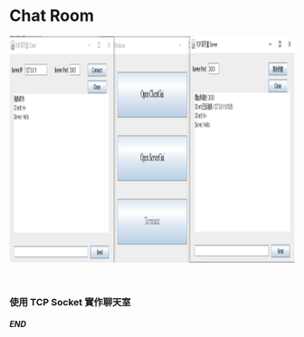 # Chat Room

<p align="center">
    <img height="400px" src="https://raw.githubusercontent.com/alsk1369854/MyNotes/master/JavaCode/SocketClientAndServer/screenshots/demo_img.png"/>

</p>

<br>

### 使用 TCP Socket 實作聊天室

#### _END_